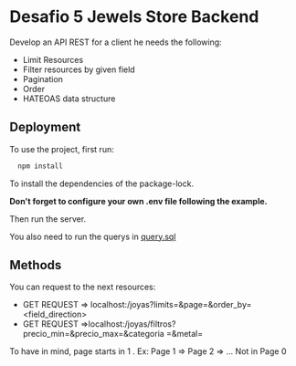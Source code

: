 # Desafio 5 Jewels Store Backend 

Develop an API REST for a client he needs the following:
  - Limit Resources
  - Filter resources by given field
  - Pagination
  - Order
  - HATEOAS data structure


## Deployment

To use the project, first run:

```bash
  npm install
```
To install the dependencies of the package-lock.

**Don't forget to configure your own .env file following the example.**

Then run the server.

You also need to run the querys in [query.sql](./database/query.sql)

## Methods

You can request to the next resources:
-  GET REQUEST => localhost:<PORT>/joyas?limits=<value>&page=<value>&order_by=<field_direction>
-  GET REQUEST =>localhost:<PORT>/joyas/filtros?precio_min=<value>&precio_max=<value>&categoria
=<value>&metal=<value>

To have in mind, page starts in 1 . Ex: Page 1 => Page 2 => ...
Not in Page 0


